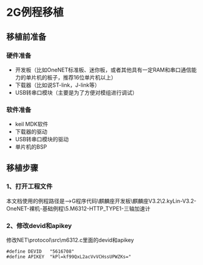 # **2G例程移植**

## **移植前准备**

### **硬件准备**

- 开发板（比如OneNET标准板、迷你板，或者其他具有一定RAM和串口通信能力的单片机的板子，推荐16位单片机以上）
- 下载器（比如说ST-link，J-link等）
- USB转串口模块（主要是为了方便对模组进行调试）


### **软件准备**

- keil MDK软件
- 下载器的驱动
- USB转串口模块的驱动
- 单片机的BSP

## **移植步骤**

### **1、打开工程文件**

本文档使用的例程路径是——>G程序代码\麒麟座开发板\麒麟座V3.2\2.kyLin-V3.2-OneNET-裸机-基础例程\5.M6312-HTTP_TYPE1-三轴加速计


### **2、修改devid和apikey**

修改NET\protocol\src\m6312.c里面的devid和apikey


```
#define DEVID	"5616708"
#define APIKEY	"kPl=kf99QxL2acVvVCHssUPWZKs="
```




